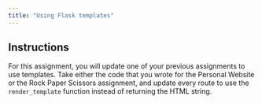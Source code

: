 ```yaml
---
title: "Using Flask templates"
---
```


## Instructions

For this assignment, you will update one of your previous assignments to use
templates. Take either the code that you wrote for the Personal Website or the
Rock Paper Scissors assignment, and update every route to use the
`render_template` function instead of returning the HTML string.
